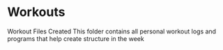# Workouts
Workout Files Created
This folder contains all personal workout logs and programs that help create structure in the week
